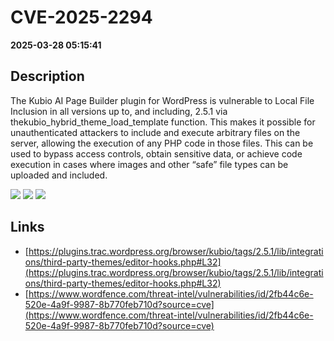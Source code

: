 # CVE-2025-2294

**2025-03-28 05:15:41**

## Description
The Kubio AI Page Builder plugin for WordPress is vulnerable to Local File Inclusion in all versions up to, and including, 2.5.1 via thekubio_hybrid_theme_load_template function. This makes it possible for unauthenticated attackers to include and execute arbitrary files on the server, allowing the execution of any PHP code in those files. This can be used to bypass access controls, obtain sensitive data, or achieve code execution in cases where images and other “safe” file types can be uploaded and included.

![](https://img.shields.io/static/v1?label=Score&message=9.8&color=red)
![](https://img.shields.io/static/v1?label=Severity&message=CRITICAL&color=red)
![](https://img.shields.io/static/v1?label=CWE&message=Traversal&color=green)

## Links
- [https://plugins.trac.wordpress.org/browser/kubio/tags/2.5.1/lib/integrations/third-party-themes/editor-hooks.php#L32](https://plugins.trac.wordpress.org/browser/kubio/tags/2.5.1/lib/integrations/third-party-themes/editor-hooks.php#L32)
- [https://www.wordfence.com/threat-intel/vulnerabilities/id/2fb44c6e-520e-4a9f-9987-8b770feb710d?source=cve](https://www.wordfence.com/threat-intel/vulnerabilities/id/2fb44c6e-520e-4a9f-9987-8b770feb710d?source=cve)
